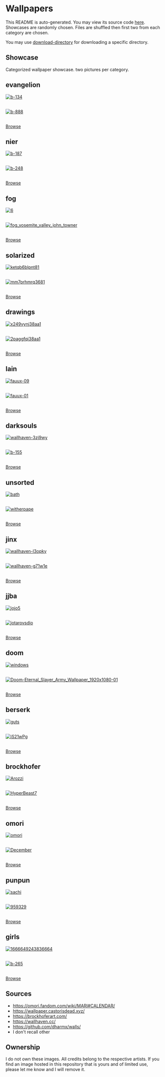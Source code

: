 # Wallpapers

This README is auto-generated. You may view its source code [here](docgen.py).
Showcases are randomly chosen. Files are shuffled then first two
from each category are chosen.

You may use [download-directory](https://download-directory.github.io) for downloading a specific directory.

## Showcase

Categorized wallpaper showcase. two pictures per category.

## evangelion

<a href="../evangelion/b-134.jpg"><img alt="b-134" src="../evangelion/b-134.jpg"></a><br/><br/>

<a href="../evangelion/b-888.jpg"><img alt="b-888" src="../evangelion/b-888.jpg"></a><br/><br/>

[Browse](../evangelion/README.md)

## nier

<a href="../nier/b-187.jpg"><img alt="b-187" src="../nier/b-187.jpg"></a><br/><br/>

<a href="../nier/b-248.jpg"><img alt="b-248" src="../nier/b-248.jpg"></a><br/><br/>

[Browse](../nier/README.md)

## fog

<a href="../fog/6.jpg"><img alt="6" src="../fog/6.jpg"></a><br/><br/>

<a href="../fog/fog_yosemite_valley_john_towner.jpg"><img alt="fog_yosemite_valley_john_towner" src="../fog/fog_yosemite_valley_john_towner.jpg"></a><br/><br/>

[Browse](../fog/README.md)

## solarized

<a href="../solarized/ketqb6blpnt81.jpg"><img alt="ketqb6blpnt81" src="../solarized/ketqb6blpnt81.jpg"></a><br/><br/>

<a href="../solarized/mm7prhmrq3681.jpg"><img alt="mm7prhmrq3681" src="../solarized/mm7prhmrq3681.jpg"></a><br/><br/>

[Browse](../solarized/README.md)

## drawings

<a href="../drawings/x249vynj38aa1.webp"><img alt="x249vynj38aa1" src="../drawings/x249vynj38aa1.webp"></a><br/><br/>

<a href="../drawings/2paggfqi38aa1.webp"><img alt="2paggfqi38aa1" src="../drawings/2paggfqi38aa1.webp"></a><br/><br/>

[Browse](../drawings/README.md)

## lain

<a href="../lain/fauux-09.png"><img alt="fauux-09" src="../lain/fauux-09.png"></a><br/><br/>

<a href="../lain/fauux-01.png"><img alt="fauux-01" src="../lain/fauux-01.png"></a><br/><br/>

[Browse](../lain/README.md)

## darksouls

<a href="../darksouls/wallhaven-3zj9wy.jpg"><img alt="wallhaven-3zj9wy" src="../darksouls/wallhaven-3zj9wy.jpg"></a><br/><br/>

<a href="../darksouls/b-155.jpg"><img alt="b-155" src="../darksouls/b-155.jpg"></a><br/><br/>

[Browse](../darksouls/README.md)

## unsorted

<a href="../unsorted/bath.jpg"><img alt="bath" src="../unsorted/bath.jpg"></a><br/><br/>

<a href="../unsorted/witherpape.png"><img alt="witherpape" src="../unsorted/witherpape.png"></a><br/><br/>

[Browse](../unsorted/README.md)

## jinx

<a href="../jinx/wallhaven-l3opky.png"><img alt="wallhaven-l3opky" src="../jinx/wallhaven-l3opky.png"></a><br/><br/>

<a href="../jinx/wallhaven-g71w1e.jpg"><img alt="wallhaven-g71w1e" src="../jinx/wallhaven-g71w1e.jpg"></a><br/><br/>

[Browse](../jinx/README.md)

## jjba

<a href="../jjba/jojo5.png"><img alt="jojo5" src="../jjba/jojo5.png"></a><br/><br/>

<a href="../jjba/jotarovsdio.jpg"><img alt="jotarovsdio" src="../jjba/jotarovsdio.jpg"></a><br/><br/>

[Browse](../jjba/README.md)

## doom

<a href="../doom/windows.png"><img alt="windows" src="../doom/windows.png"></a><br/><br/>

<a href="../doom/Doom-Eternal_Slayer_Army_Wallpaper_1920x1080-01.jpg"><img alt="Doom-Eternal_Slayer_Army_Wallpaper_1920x1080-01" src="../doom/Doom-Eternal_Slayer_Army_Wallpaper_1920x1080-01.jpg"></a><br/><br/>

[Browse](../doom/README.md)

## berserk

<a href="../berserk/guts.png"><img alt="guts" src="../berserk/guts.png"></a><br/><br/>

<a href="../berserk/iS21wPg.jpeg"><img alt="iS21wPg" src="../berserk/iS21wPg.jpeg"></a><br/><br/>

[Browse](../berserk/README.md)

## brockhofer

<a href="../brockhofer/Arozzi.jpg"><img alt="Arozzi" src="../brockhofer/Arozzi.jpg"></a><br/><br/>

<a href="../brockhofer/HyperBeast7.jpg"><img alt="HyperBeast7" src="../brockhofer/HyperBeast7.jpg"></a><br/><br/>

[Browse](../brockhofer/README.md)

## omori

<a href="../omori/omori.jpg"><img alt="omori" src="../omori/omori.jpg"></a><br/><br/>

<a href="../omori/December.png"><img alt="December" src="../omori/December.png"></a><br/><br/>

[Browse](../omori/README.md)

## punpun

<a href="../punpun/sachi.jpg"><img alt="sachi" src="../punpun/sachi.jpg"></a><br/><br/>

<a href="../punpun/959329.png"><img alt="959329" src="../punpun/959329.png"></a><br/><br/>

[Browse](../punpun/README.md)

## girls

<a href="../girls/1666649243836664.jpg"><img alt="1666649243836664" src="../girls/1666649243836664.jpg"></a><br/><br/>

<a href="../girls/b-265.jpg"><img alt="b-265" src="../girls/b-265.jpg"></a><br/><br/>

[Browse](../girls/README.md)

## Sources

- <https://omori.fandom.com/wiki/MARI#CALENDAR/>
- <https://wallpaper.castorisdead.xyz/>
- <https://brockhoferart.com/>
- <https://wallhaven.cc/>
- <https://github.com/dharmx/walls/>
- I don't recall other

## Ownership

I do not own these images. All credits belong to the respective artists.
If you find an image hosted in this repository that is yours and of limited
use, please let me know and I will remove it.
